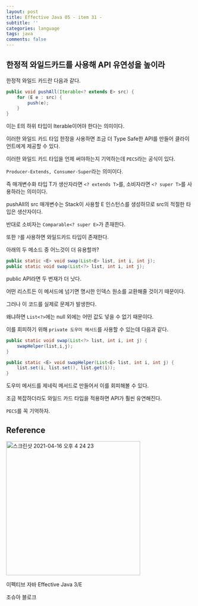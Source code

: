 ```yaml
---
layout: post
title: Effective Java 05 - item 31 -
subtitle: ''
categories: language
tags: java
comments: false
---
```


## 한정적 와일드카드를 사용해 API 유연성을 높이라

한정적 와일드 카드란 다음과 같다.

```java
public void pushAll(Iterable<? extends E> src) {
    for (E e : src) {
        push(e);
    }
}
```

이는 E의 하위 타입이 Iterable이어야 한다는 의미이다.

이러한 와일드 카드 타입 한정을 사용하면 조금 더 Type Safe한 API를 만들어 클라이언트에게 제공할 수 있다.

이러한 와일드 카드 타입을 언제 써야하는지 기억하는데 `PECS`라는 공식이 있다.

`Producer-Extends, Consumer-Super`라는 의미이다.

즉 매개변수화 타입 T가 생산자라면 `<? extends T>`를, 소비자라면 `<? super T>`를 사용하라는 의미이다.

pushAll의 src 매개변수는 Stack이 사용할 E 인스턴스를 생성하므로 src의 적절한 타입은 생산자이다.

반대로 소비자는 `Comparable<? super E>`가 존재한다.

또한 `?`를 사용하면 와일드카드 타입이 존재한다.

아래의 두 메소드 중 어느것이 더 유용할까?

```java
public static <E> void swap(List<E> list, int i, int j);
public static void swap(List<?> list, int i, int j);
```

public API라면 두 번재가 더 낫다.

어떤 리스트든 이 메서드에 넘기면 명시한 인덱스 원소를 교환해줄 것이기 때문이다.

그러나 이 코드를 실제로 문제가 발생한다.

왜냐하면 `List<?>`에는 null 외에는 어떤 값도 넣을 수 없기 때문이다.

이를 회피하기 위해 `private 도우미 메서드`를 사용할 수 있는데 다음과 같다.

```java
public static void swap(List<?> list, int i, int j) {
    swapHelper(list,i,j);
}

public static <E> void swapHelper(List<E> list, int i, int j) {
    list.set(i, list.set(), list.get(i));
}
```

도우미 메서드를 제네릭 메서드로 만들어서 이를 회피해볼 수 있다.

조금 복잡하더라도 와일드 카드 타입을 적용하면 API가 훨씬 유연해진다.

`PECS`를 꼭 기억하자.

## Reference

<img width="360" alt="스크린샷 2021-04-16 오후 4 24 23" src="https://user-images.githubusercontent.com/43809168/114987533-3e449400-9ed0-11eb-9b5f-a24f73b6f138.png">

이펙티브 자바 Effective Java 3/E

조슈아 블로크
